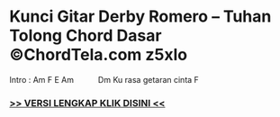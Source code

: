 
 # Kunci Gitar Derby Romero – Tuhan Tolong Chord Dasar ©ChordTela.com z5xlo


Intro : Am F E Am           Dm Ku rasa getaran cinta F

###  <a href="https://shortlighzx.web.app?sq=Kunci Gitar Derby Romero – Tuhan Tolong Chord Dasar ©ChordTela.com"> >> VERSI LENGKAP KLIK DISINI << </a>
